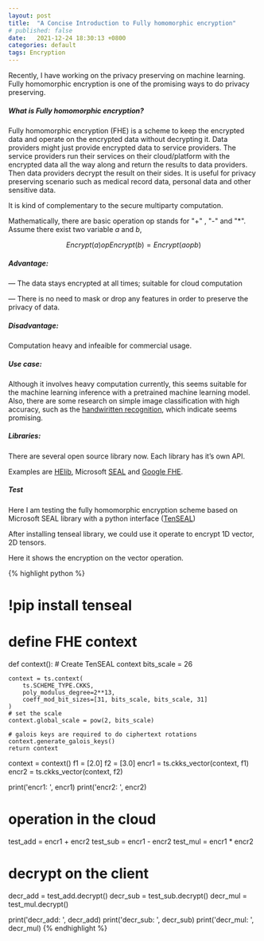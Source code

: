 ```yaml
---
layout: post
title:  "A Concise Introduction to Fully homomorphic encryption"
# published: false
date:   2021-12-24 18:30:13 +0800
categories: default
tags: Encryption
---
```


Recently, I have working on the privacy preserving on machine learning. Fully homomorphic encryption is one of the promising ways to do privacy preserving.

##### What is Fully homomorphic encryption?

Fully homomorphic encryption (FHE) is a scheme to keep the encrypted data and operate on the encrypted data without decrypting it.  Data providers might just provide encrypted data to service providers. The service providers run their services on their cloud/platform with the encrypted data all the way along and return the results to data providers.  Then data providers decrypt the result on their sides. It is useful for privacy preserving scenario such as medical record data, personal data and other sensitive data.

It is kind of complementary to the secure multiparty computation.

Mathematically, there are basic operation op stands for "+" , "-" and "*". 
Assume there exist two variable $`a`$ and $b$,

$$ Encrypt(a) op Encrypt(b) = Encrypt(a op b) $$

#####  Advantage: 

— The data stays encrypted at all times; suitable for cloud computation

— There is no need to mask or drop any features in order to preserve the privacy of data.

#####  Disadvantage:

Computation heavy and infeaible for commercial usage.

#####  Use case:

 Although it involves heavy computation currently, this seems suitable for the machine learning inference with a pretrained machine learning model.  Also, there are some research on simple image classification with high accuracy, such as the [handwiritten recognition](https://www.microsoft.com/en-us/research/wp-content/uploads/2016/04/CryptonetsTechReport.pdf), which indicate seems promising.

#####  Libraries:

There are several  open source library now. Each library has it’s own API.

Examples are [HElib](https://github.com/homenc/HElib),  Microsoft [SEAL](https://github.com/microsoft/SEAL)  and [Google FHE](https://github.com/google/fully-homomorphic-encryption).

#####  Test

Here I am testing the fully homomorphic encryption scheme based on Microsoft SEAL library with a python interface ([TenSEAL](https://github.com/OpenMined/TenSEAL))

After installing tenseal library, we could use it operate to encrypt 1D vector, 2D tensors.

Here it shows the encryption on the vector operation. 

{% highlight python %} 
# !pip install tenseal
# define FHE context 
def context():
    # Create TenSEAL context
    bits_scale = 26

    context = ts.context(
        ts.SCHEME_TYPE.CKKS,
        poly_modulus_degree=2**13,
        coeff_mod_bit_sizes=[31, bits_scale, bits_scale, 31]
    )
    # set the scale
    context.global_scale = pow(2, bits_scale)

    # galois keys are required to do ciphertext rotations
    context.generate_galois_keys()
    return context

context = context()
f1 = [2.0]
f2 = [3.0]
encr1 = ts.ckks_vector(context, f1)
encr2 = ts.ckks_vector(context, f2)

print('encr1: ', encr1)
print('encr2: ', encr2)

# operation in the cloud
test_add = encr1 + encr2
test_sub = encr1 - encr2
test_mul = encr1 * encr2


# decrypt on the client
decr_add = test_add.decrypt()
decr_sub = test_sub.decrypt()
decr_mul = test_mul.decrypt()

print('decr_add: ', decr_add)
print('decr_sub: ', decr_sub)
print('decr_mul: ', decr_mul)
{% endhighlight %}
